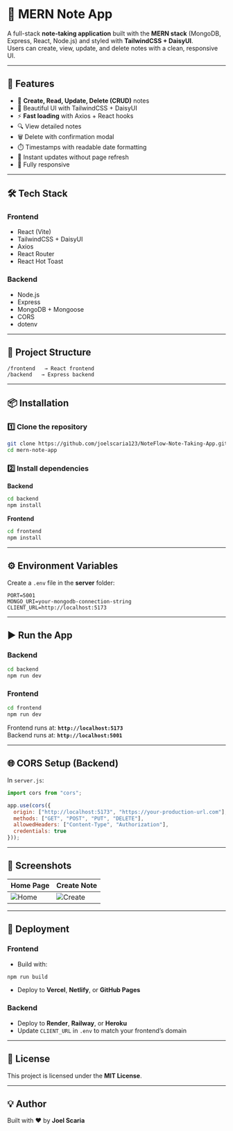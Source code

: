 # 📝 MERN Note App

A full-stack **note-taking application** built with the **MERN stack** (MongoDB, Express, React, Node.js) and styled with **TailwindCSS + DaisyUI**.  
Users can create, view, update, and delete notes with a clean, responsive UI.

---

## 🚀 Features

- 📌 **Create, Read, Update, Delete (CRUD)** notes
- 🎨 Beautiful UI with TailwindCSS + DaisyUI
- ⚡ **Fast loading** with Axios + React hooks
- 🔍 View detailed notes
- 🗑️ Delete with confirmation modal
- ⏱️ Timestamps with readable date formatting
- 🔄 Instant updates without page refresh
- 📱 Fully responsive

---

## 🛠️ Tech Stack

### **Frontend**
- React (Vite)
- TailwindCSS + DaisyUI
- Axios
- React Router
- React Hot Toast

### **Backend**
- Node.js
- Express
- MongoDB + Mongoose
- CORS
- dotenv

---

## 📂 Project Structure

```
/frontend   → React frontend
/backend   → Express backend
```

---

## 📦 Installation

### **1️⃣ Clone the repository**
```bash
git clone https://github.com/joelscaria123/NoteFlow-Note-Taking-App.git
cd mern-note-app
```

### **2️⃣ Install dependencies**
**Backend**
```bash
cd backend
npm install
```
**Frontend**
```bash
cd frontend
npm install
```

---

## ⚙️ Environment Variables

Create a `.env` file in the **server** folder:

```
PORT=5001
MONGO_URI=your-mongodb-connection-string
CLIENT_URL=http://localhost:5173
```

---

## ▶️ Run the App

### **Backend**
```bash
cd backend
npm run dev
```

### **Frontend**
```bash
cd frontend
npm run dev
```

Frontend runs at: **`http://localhost:5173`**  
Backend runs at: **`http://localhost:5001`**

---

## 🌐 CORS Setup (Backend)

In `server.js`:
```javascript
import cors from "cors";

app.use(cors({
  origin: ["http://localhost:5173", "https://your-production-url.com"],
  methods: ["GET", "POST", "PUT", "DELETE"],
  allowedHeaders: ["Content-Type", "Authorization"],
  credentials: true
}));
```

---

## 📸 Screenshots

| Home Page | Create Note |
|-----------|-------------|
| ![Home](screenshots/home.png) | ![Create](screenshots/create.png) |

---

## 🚀 Deployment

### **Frontend**
- Build with:
```bash
npm run build
```
- Deploy to **Vercel**, **Netlify**, or **GitHub Pages**

### **Backend**
- Deploy to **Render**, **Railway**, or **Heroku**
- Update `CLIENT_URL` in `.env` to match your frontend’s domain

---

## 📄 License
This project is licensed under the **MIT License**.

---

## 💡 Author
Built with ❤️ by **Joel Scaria**
